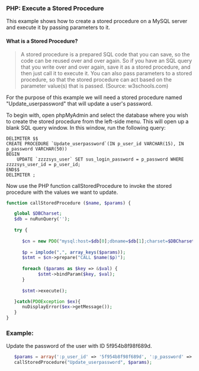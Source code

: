 ### PHP: Execute a Stored Procedure

This example shows how to create a stored procedure on a MySQL server and execute it by passing parameters to it.


#### What is a Stored Procedure? 

>A stored procedure is a prepared SQL code that you can save, so the code can be reused over and over again.
>So if you have an SQL query that you write over and over again, save it as a stored procedure, and then just call it to execute it.
>You can also pass parameters to a stored procedure, so that the stored procedure can act based on the parameter value(s) that is passed.
>(Source: w3schools.com)

For the purpose of this example we will need a stored procedure named "Update_userpassword" that will update a user's password.

To begin with, open phpMyAdmin and select the database where you wish to create the stored procedure from the left-side menu.
This will open up a blank SQL query window. In this window, run the following query:

```mysql
DELIMITER $$
CREATE PROCEDURE `Update_userpassword`(IN p_user_id VARCHAR(15), IN p_password VARCHAR(50))
BEGIN
	UPDATE `zzzzsys_user` SET sus_login_password = p_password WHERE zzzzsys_user_id = p_user_id;
END$$
DELIMITER ;
```

Now use the PHP function callStoredProcedure to invoke the stored procedure with the values we want to update.

```php
function callStoredProcedure ($name, $params) {

   global $DBCharset;   
   $db = nuRunQuery('');
   
   try {
   
      $cn = new PDO("mysql:host=$db[0];dbname=$db[1];charset=$DBCharset", $db[2], $db[3], array(PDO::MYSQL_ATTR_INIT_COMMAND => "SET NAMES $DBCharset"));
      
	  $p = implode(",", array_keys($params));
      $stmt = $cn->prepare("CALL $name($p)");
	  
	  foreach ($params as $key => &$val) {
			$stmt->bindParam($key, $val);
	  }
   
      $stmt->execute();

   }catch(PDOException $ex){
      nuDisplayError($ex->getMessage());
   }
}
```

### Example: 

Update the password of the user with ID 5f954b8f98f689d.

```php
   $params = array(':p_user_id' => '5f954b8f98f689d', ':p_password' => md5("hello$$nubuilder!"));
   callStoredProcedure("Update_userpassword", $params);
```
